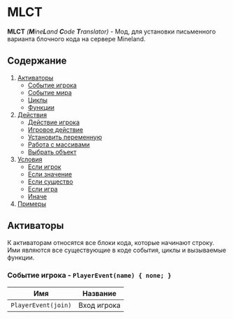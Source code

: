 # MLCT
**MLCT** *(**M**ine**L**and **C**ode **T**ranslator)* - Мод, для установки письменного варианта блочного кода на сервере Mineland.

## Содержание

1. [Активаторы](#активаторы)
   -  [Событие игрока](#событие-игрока)
   -  [Событие мира]()
   -  [Циклы]()
   -  [Функции]()
2. [Действия]()
   - [Действие игрока]()
   - [Игровое действие]()
   - [Установить переменную]()
   - [Работа с массивами]()
   - [Выбрать объект]()
3. [Условия]()
   - [Если игрок]()
   - [Если значение]()
   - [Если существо]()
   - [Если игра]()
   - [Иначе]()
4. [Примеры]()

## Активаторы
К активаторам относятся все блоки кода, которые начинают строку. Ими являются все существующие в коде события, циклы и вызываемые функции.
### Событие игрока - **`PlayerEvent(name) { none; }`**
| **Имя** | **Название** |
| --- | --- |
| `PlayerEvent(join)` | Вход игрока |
